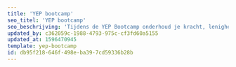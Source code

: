 ```yaml
---
title: 'YEP bootcamp'
seo_titel: 'YEP bootcamp'
seo_beschrijving: 'Tijdens de YEP Bootcamp onderhoud je kracht, lenigheid, balans en uithoudingsvermogen om ouderdomskwalen te voorkomen. Ga voor vitaliteit, kwaliteit en veiligheid doe mee met de YEP Bootcamp.'
updated_by: c362059c-1988-4793-975c-cf3fd60a5155
updated_at: 1596470945
template: yep-bootcamp
id: db95f218-646f-498e-ba39-7cd59336b28b
---
```

